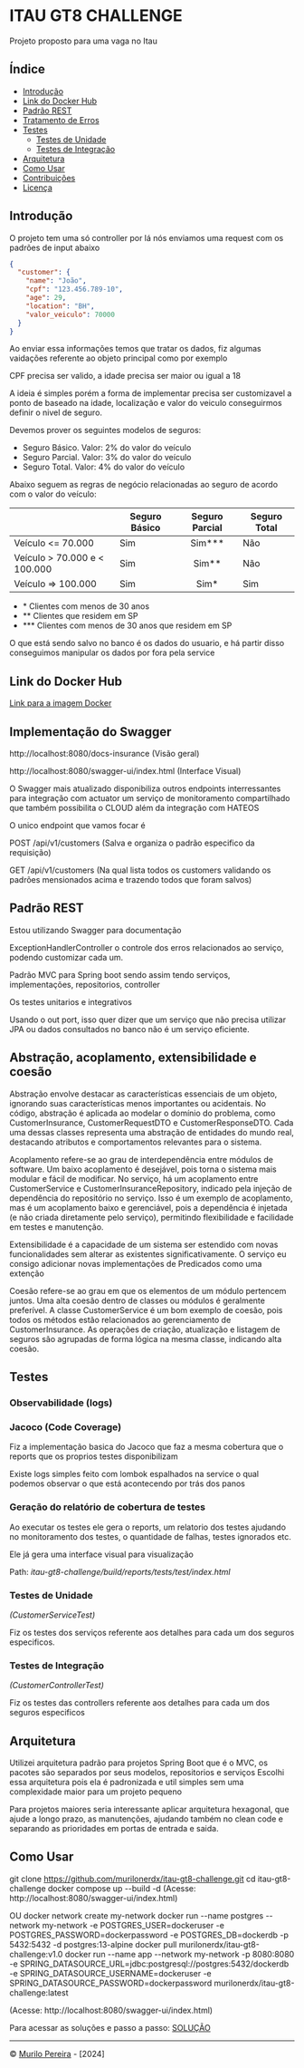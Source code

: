 # ITAU GT8 CHALLENGE

Projeto proposto para uma vaga no Itau

## Índice

- [Introdução](#introdução)
- [Link do Docker Hub](#link-do-docker-hub)
- [Padrão REST](#padrão-rest)
- [Tratamento de Erros](#tratamento-de-erros)
- [Testes](#testes)
    - [Testes de Unidade](#testes-de-unidade)
    - [Testes de Integração](#testes-de-integração)
- [Arquitetura](#arquitetura)
- [Como Usar](#como-usar)
- [Contribuições](#contribuições)
- [Licença](#licença)

## Introdução

O projeto tem uma só controller por lá nós enviamos uma request com os padrões de input abaixo
```json
{
  "customer": {
    "name": "João",
    "cpf": "123.456.789-10",
    "age": 29,
    "location": "BH",
    "valor_veiculo": 70000
  }
}
```

Ao enviar essa informações temos que tratar os dados, fiz algumas vaidações referente ao objeto principal como por exemplo

CPF precisa ser valido, a idade precisa ser maior ou igual a 18

A ideia é simples porém a forma de implementar precisa ser customizavel a ponto de baseado na idade, localização e valor do veiculo conseguirmos definir o nivel de seguro.

Devemos prover os seguintes modelos de seguros:

- Seguro Básico. Valor: 2% do valor do veículo
- Seguro Parcial. Valor: 3% do valor do veículo
- Seguro Total. Valor: 4% do valor do veículo

Abaixo seguem as regras de negócio relacionadas ao seguro de acordo com o valor do veículo:

|                              | Seguro Básico | Seguro Parcial | Seguro Total |
|------------------------------|---------------|:--------------:|--------------|
| Veículo <= 70.000            | Sim           |   Sim\*\*\*    | Não          |
| Veículo > 70.000 e < 100.000 | Sim           |    Sim\*\*     | Não          |
| Veículo => 100.000           | Sim           |     Sim\*      | Sim          |

- \* Clientes com menos de 30 anos
- \*\* Clientes que residem em SP
- \*\*\* Clientes com menos de 30 anos que residem em SP


O que está sendo salvo no banco é os dados do usuario, e há partir disso conseguimos manipular os dados por fora pela service


## Link do Docker Hub

[Link para a imagem Docker](https://hub.docker.com/repository/docker/murilonerdx/itau-gt8-challenge)

## Implementação do Swagger

http://localhost:8080/docs-insurance (Visão geral)

http://localhost:8080/swagger-ui/index.html (Interface Visual)

O Swagger mais atualizado disponibiliza outros endpoints interressantes para integração com actuator um serviço de monitoramento compartilhado que também possibilita o CLOUD além da integração com HATEOS

O unico endpoint que vamos focar é 

POST /api/v1/customers (Salva e organiza o padrão especifico da requisição)

GET /api/v1/customers (Na qual lista todos os customers validando os padrões mensionados acima e trazendo todos que foram salvos)

## Padrão REST

Estou utilizando Swagger para documentação

ExceptionHandlerController o controle dos erros relacionados ao serviço, podendo customizar cada um.

Padrão MVC para Spring boot sendo assim tendo serviços, implementações, repositorios, controller

Os testes unitarios e integrativos

Usando o out port, isso quer dizer que um serviço que não precisa utilizar JPA ou dados consultados no banco não é um serviço eficiente.

## Abstração, acoplamento, extensibilidade e coesão

Abstração envolve destacar as características essenciais de um objeto, ignorando suas características menos importantes ou acidentais. No código, abstração é aplicada ao modelar o domínio do problema, como CustomerInsurance, CustomerRequestDTO e CustomerResponseDTO. Cada uma dessas classes representa uma abstração de entidades do mundo real, destacando atributos e comportamentos relevantes para o sistema.

Acoplamento refere-se ao grau de interdependência entre módulos de software. Um baixo acoplamento é desejável, pois torna o sistema mais modular e fácil de modificar. No serviço, há um acoplamento entre CustomerService e CustomerInsuranceRepository, indicado pela injeção de dependência do repositório no serviço. Isso é um exemplo de acoplamento, mas é um acoplamento baixo e gerenciável, pois a dependência é injetada (e não criada diretamente pelo serviço), permitindo flexibilidade e facilidade em testes e manutenção.

Extensibilidade é a capacidade de um sistema ser estendido com novas funcionalidades sem alterar as existentes significativamente. O serviço eu consigo adicionar novas implementações de Predicados como uma extenção

Coesão refere-se ao grau em que os elementos de um módulo pertencem juntos. Uma alta coesão dentro de classes ou módulos é geralmente preferível. A classe CustomerService é um bom exemplo de coesão, pois todos os métodos estão relacionados ao gerenciamento de CustomerInsurance. As operações de criação, atualização e listagem de seguros são agrupadas de forma lógica na mesma classe, indicando alta coesão.
## Testes

### Observabilidade (logs)

### Jacoco (Code Coverage)
Fiz a implementação basica do Jacoco que faz a mesma cobertura que o reports que os proprios testes disponibilizam

Existe logs simples feito com lombok espalhados na service o qual podemos observar o que está acontecendo por trás dos panos

### Geração do relatório de cobertura de testes

Ao executar os testes ele gera o reports, um relatorio dos testes ajudando no monitoramento dos testes, o quantidade de falhas, testes ignorados etc.

Ele já gera uma interface visual para visualização

Path: *itau-gt8-challenge/build/reports/tests/test/index.html*

### Testes de Unidade

*(CustomerServiceTest)*

Fiz os testes dos serviços referente aos detalhes para cada um dos seguros especificos.

### Testes de Integração
*(CustomerControllerTest)*

Fiz os testes das controllers referente aos detalhes para cada um dos seguros especificos

## Arquitetura

Utilizei arquitetura padrão para projetos Spring Boot que é o MVC, os pacotes são separados por seus modelos, repositorios e serviços
Escolhi essa arquitetura pois ela é padronizada e util simples sem uma complexidade maior para um projeto pequeno

Para projetos maiores seria interessante aplicar arquitetura hexagonal, que ajude a longo prazo, as manutenções, ajudando também no clean code e separando as prioridades em portas de entrada e saida.

## Como Usar
git clone https://github.com/murilonerdx/itau-gt8-challenge.git
cd itau-gt8-challenge
docker compose up --build -d
(Acesse: http://localhost:8080/swagger-ui/index.html)

OU
docker network create my-network
docker run --name postgres --network my-network -e POSTGRES_USER=dockeruser -e POSTGRES_PASSWORD=dockerpassword -e POSTGRES_DB=dockerdb -p 5432:5432 -d postgres:13-alpine
docker pull murilonerdx/itau-gt8-challenge:v1.0
docker run --name app --network my-network -p 8080:8080 -e SPRING_DATASOURCE_URL=jdbc:postgresql://postgres:5432/dockerdb -e SPRING_DATASOURCE_USERNAME=dockeruser -e SPRING_DATASOURCE_PASSWORD=dockerpassword murilonerdx/itau-gt8-challenge:latest

(Acesse: http://localhost:8080/swagger-ui/index.html)

Para acessar as soluções e passo a passo: [SOLUÇÃO](https://github.com/murilonerdx/itau-gt8-challenge/blob/feature/initial/SOLUTION.md)

---

© [Murilo Pereira](https://github.com/murilonerdx) - [2024]